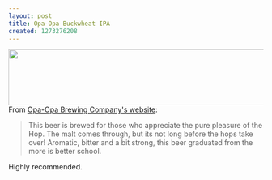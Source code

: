 ```yaml
---
layout: post
title: Opa-Opa Buckwheat IPA
created: 1273276208
---
```

<span class="inline inline-center"><a href="http://www.opaopabrewing.com/brews.html"><img src="http://morisy.com/files/images/Opa-Opa_brewing_company.preview.jpg" alt="" title=""  class="image image-preview " width="640" height="110" /></a></span>
From <a href="http://www.opaopabrewing.com/brews.html">Opa-Opa Brewing Company's website</a>:
<blockquote> This beer is brewed for those who appreciate the pure pleasure of the Hop. The malt comes through, but its not long before the hops take over! Aromatic, bitter and a bit strong, this beer graduated from the more is better school.</blockquote>

Highly recommended.
